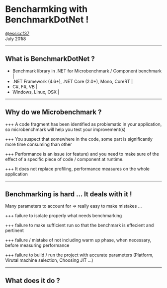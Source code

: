 # Bencharmking with BenchmarkDotNet !

[@essiccf37](https://twitter.com/essiccf37) <br> July 201i8

---

## What is BenchmarkDotNet ?

- Benchmark library in .NET for Microbenchmark / Component benchmark |
- .NET Framework (4.6+), .NET Core (2.0+), Mono, CoreRT |
- C#, F#, VB |
- Windows, Linux, OSX |

---

## Why do we Microbenchmark ?

+++
A code fragment has been identified as problematic in your application, so microbenchmark will help you test your improvement(s)

+++
You suspect that somewhere in the code, some part is significantly more time consuming than other

+++
Performance is an issue (or feature) and you need to make sure of the effect of a specific piece of code / component at runtime.

+++
It does not replace profiling, performance measures on the whole application

---

## Benchmarking is hard ... It deals with it !

Many parameters to account for => really easy to make mistakes  ...

+++
failure to isolate properly what needs benchmarking 

+++
failure to make sufficient run so that the benchmark is effecient and pertinent

+++
failure / mistake of not including warm up phase, when necessary,  before measuring performance 

+++
failure to build / run the project with accurate parameters (Platform, Virutal machine selection, Choosing JIT ...)

---

## What does it do ?


